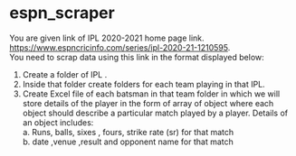 # espn_scraper
You are given link of IPL 2020-2021 home page link. https://www.espncricinfo.com/series/ipl-2020-21-1210595. </br>
You need to scrap data using this link in the format displayed below:</br>

 1. Create a folder of IPL .</br>
2. Inside that folder create folders for each team playing in that IPL.</br>
3. Create Excel file of each batsman in that team folder in which we will store details of the player in the form of array of object where each object should describe a particular match played by a player. Details of an object includes:</br>
  a. Runs, balls, sixes , fours, strike rate (sr) for that match</br>
  b. date ,venue ,result and opponent name for that match</br>
